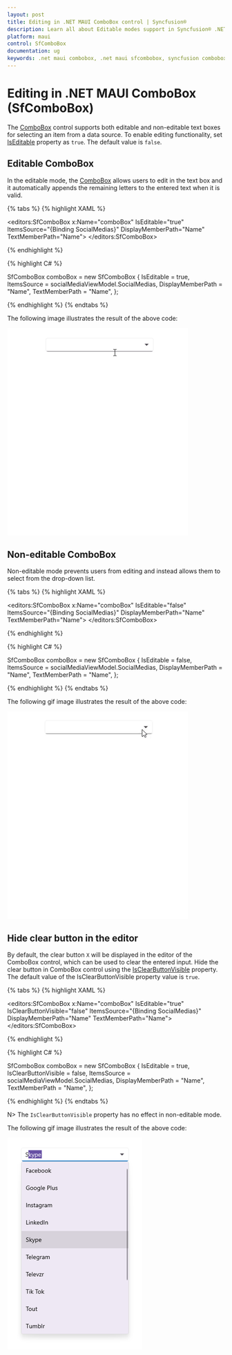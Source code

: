 ```yaml
---
layout: post
title: Editing in .NET MAUI ComboBox control | Syncfusion®
description: Learn all about Editable modes support in Syncfusion® .NET MAUI ComboBox (SfComboBox) control and more here.
platform: maui
control: SfComboBox
documentation: ug
keywords: .net maui combobox, .net maui sfcombobox, syncfusion combobox, combobox maui, .net maui dropdown list, .net maui select menu.
---
```


# Editing in .NET MAUI ComboBox (SfComboBox)

The [ComboBox](https://help.syncfusion.com/cr/maui/Syncfusion.Maui.Inputs.SfComboBox.html) control supports both editable and non-editable text boxes for selecting an item from a data source. To enable editing functionality, set [IsEditable](https://help.syncfusion.com/cr/maui/Syncfusion.Maui.Inputs.SfComboBox.html#Syncfusion_Maui_Inputs_SfComboBox_IsEditable) property as `true`. The default value is `false`.

## Editable ComboBox

In the editable mode, the [ComboBox](https://help.syncfusion.com/cr/maui/Syncfusion.Maui.Inputs.SfComboBox.html) allows users to edit in the text box and it automatically appends the remaining letters to the entered text when it is valid.

{% tabs %}
{% highlight XAML %}

<editors:SfComboBox x:Name="comboBox"
                    IsEditable="true"
                    ItemsSource="{Binding SocialMedias}"
                    DisplayMemberPath="Name"
                    TextMemberPath="Name">
</editors:SfComboBox>

{% endhighlight %}

{% highlight C# %}

SfComboBox comboBox = new SfComboBox
{
    IsEditable = true,
    ItemsSource = socialMediaViewModel.SocialMedias,
    DisplayMemberPath = "Name",
    TextMemberPath = "Name",
};

{% endhighlight %}
{% endtabs %}

The following image illustrates the result of the above code:

![.NET MAUI ComboBox choose item using editing](Images/Editing/EditableMode.gif)

## Non-editable ComboBox

Non-editable mode prevents users from editing and instead allows them to select from the drop-down list.

{% tabs %}
{% highlight XAML %}

<editors:SfComboBox x:Name="comboBox"
                    IsEditable="false"
                    ItemsSource="{Binding SocialMedias}"
                    DisplayMemberPath="Name"
                    TextMemberPath="Name">
</editors:SfComboBox>

{% endhighlight %}

{% highlight C# %}

SfComboBox comboBox = new SfComboBox
{
    IsEditable = false,
    ItemsSource = socialMediaViewModel.SocialMedias,
    DisplayMemberPath = "Name",
    TextMemberPath = "Name",
};

{% endhighlight %}
{% endtabs %}

The following gif image illustrates the result of the above code:

![.NET MAUI ComboBox choose item using non editing mode](Images/Editing/NonEditableMode.gif)

## Hide clear button in the editor

By default, the clear button `X` will be displayed in the editor of the ComboBox control, which can be used to clear the entered input. Hide the clear button in ComboBox control using the [IsClearButtonVisible](https://help.syncfusion.com/cr/maui/Syncfusion.Maui.Core.SfDropdownEntry.html#Syncfusion_Maui_Core_SfDropdownEntry_IsClearButtonVisibleProperty) property. The default value of the IsClearButtonVisible property value is `true`.

{% tabs %}
{% highlight XAML %}

<editors:SfComboBox x:Name="comboBox"
                    IsEditable="true"
                    IsClearButtonVisible="false"
                    ItemsSource="{Binding SocialMedias}"
                    DisplayMemberPath="Name"
                    TextMemberPath="Name">
</editors:SfComboBox>

{% endhighlight %}

{% highlight C# %}

SfComboBox comboBox = new SfComboBox
{
    IsEditable = true,
    IsClearButtonVisible = false,
    ItemsSource = socialMediaViewModel.SocialMedias,
    DisplayMemberPath = "Name",
    TextMemberPath = "Name",
};

{% endhighlight %}
{% endtabs %}

N> The `IsClearButtonVisible` property has no effect in non-editable mode.

The following gif image illustrates the result of the above code:

![.NET MAUI ComboBox clear button visibility](Images/Editing/IsClearButtonVisible.png)